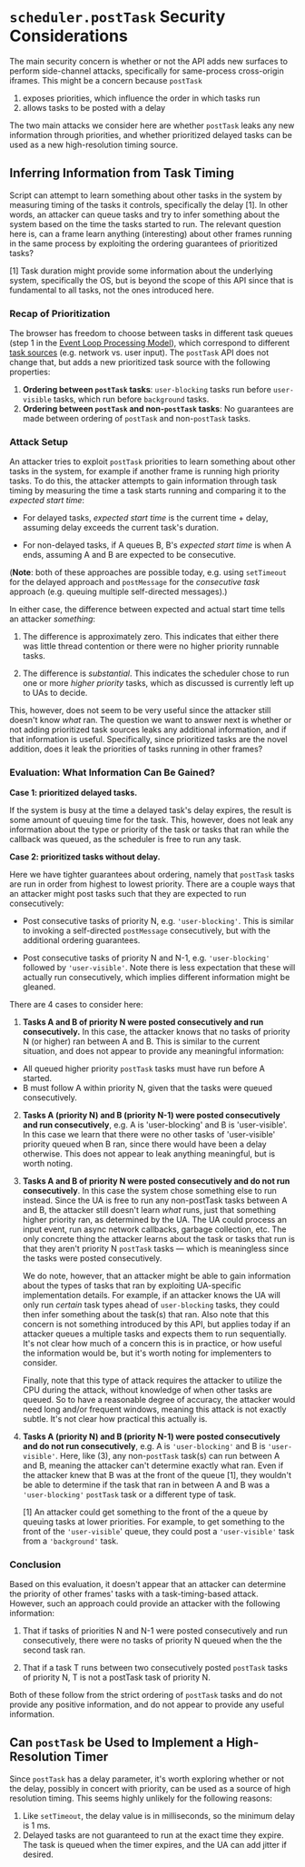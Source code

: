 # `scheduler.postTask` Security Considerations

The main security concern is whether or not the API adds new surfaces to
perform side-channel attacks, specifically for same-process cross-origin
iframes. This might be a concern because `postTask`

1. exposes priorities, which influence the order in which tasks run
2. allows tasks to be posted with a delay

The two main attacks we consider here are whether `postTask` leaks any new
information through priorities, and  whether prioritized delayed tasks can be
used as a new high-resolution timing source.

## Inferring Information from Task Timing

Script can attempt to learn something about other tasks in the system by
measuring timing of the tasks it controls, specifically the delay [1]. In
other words, an attacker can queue tasks and try to infer something about the
system based on the time the tasks started to run. The relevant question here
is, can a frame learn anything (interesting) about other frames running in the
same process by exploiting the ordering guarantees of prioritized tasks?

[1] Task duration might provide some information about the underlying system,
specifically the OS, but is beyond the scope of this API since that is
fundamental to all tasks, not the ones introduced here.

### Recap of Prioritization

The browser has freedom to choose between tasks in different task queues (step
1 in the [Event Loop Processing
Model](https://html.spec.whatwg.org/multipage/webappapis.html#event-loop-processing-model)),
which correspond to different [task
sources](https://html.spec.whatwg.org/multipage/webappapis.html#task-source)
(e.g. network vs. user input). The `postTask` API does not change that, but
adds a new prioritized task source with the following properties:

1. **Ordering between `postTask` tasks**: `user-blocking` tasks run before
   `user-visible` tasks, which run before `background` tasks.
2. **Ordering between `postTask` and non-`postTask` tasks**: No guarantees are made
   between ordering of `postTask` and non-`postTask` tasks.

### Attack Setup

An attacker tries to exploit `postTask` priorities to learn something about
other tasks in the system, for example if another frame is running high
priority tasks. To do this, the attacker attempts to gain information through
task timing by measuring the time a task starts running and comparing it to
the _expected start time_:

 * For delayed tasks, _expected start time_ is the current time + delay,
   assuming delay exceeds the current task's duration.

 * For non-delayed tasks, if A queues B, B's _expected start time_ is when A
   ends, assuming A and B are expected to be consecutive.

(**Note**: both of these approaches are possible today, e.g. using
`setTimeout` for the delayed approach and `postMessage` for the _consecutive
task_ approach (e.g. queuing multiple self-directed messages).)

In either case, the difference between expected and actual start time
tells an attacker _something_:

1. The difference is approximately zero. This indicates that either there was
   little thread contention or there were no higher priority runnable tasks.

2. The difference is _substantial_. This indicates the scheduler chose to run
   one or more _higher priority_ tasks, which as discussed is currently left
   up to UAs to decide.

This, however, does not seem to be very useful since the attacker still doesn't
know _what_ ran. The question we want to answer next is whether or not adding
prioritized task sources leaks any additional information, and if that
information is useful. Specifically, since prioritized tasks are the novel
addition, does it leak the priorities of tasks running in other frames?

### Evaluation: What Information Can Be Gained?

**Case 1: prioritized delayed tasks.**

If the system is busy at the time a delayed task's delay expires, the result is
some amount of queuing time for the task. This, however, does not leak any
information about the type or priority of the task or tasks that ran while the
callback was queued, as the scheduler is free to run any task.

**Case 2: prioritized tasks without delay.**

Here we have tighter guarantees about ordering, namely that `postTask` tasks
are run in order from highest to lowest priority. There are a couple ways that
an attacker might post tasks such that they are expected to run consecutively:

 * Post consecutive tasks of priority N, e.g. `'user-blocking'`. This is similar
   to invoking a self-directed `postMessage` consecutively, but with the
   additional ordering guarantees.

 * Post consecutive tasks of priority N and N-1, e.g. `'user-blocking'` followed
   by `'user-visible'`. Note there is less expectation that these will actually
   run consecutively, which implies different information might be gleaned.


There are 4 cases to consider here:

1. **Tasks A and B of priority N were posted consecutively and run consecutively.**
   In this case, the attacker knows that no tasks of priority N (or higher) ran
   between A and B. This is similar to the current situation, and does not
   appear to provide any meaningful information:

  + All queued higher priority `postTask` tasks must have run before A started.
  + B must follow A within priority N, given that the tasks were queued
    consecutively.

2. **Tasks A (priority N) and B (priority N-1) were posted consecutively and run
   consecutively**, e.g. A is 'user-blocking' and B is 'user-visible'. In this
   case we learn that there were no other tasks of 'user-visible' priority
   queued when B ran, since there would have been a delay otherwise. This does
   not appear to leak anything meaningful, but is worth noting.

3. **Tasks A and B of priority N were posted consecutively and do not run
   consecutively**. In this case the system chose something else to run instead.
   Since the UA is free to run any non-postTask tasks between A and B, the
   attacker still doesn't learn _what_ runs, just that something higher
   priority ran, as determined by the UA. The UA could process an input event, run
   async network callbacks, garbage collection, etc. The only concrete thing the
   attacker learns about the task or tasks that run is that they aren't
   priority N `postTask` tasks &mdash; which is meaningless since the tasks were
   posted consecutively.

   We do note, however, that an attacker might be able to gain information about
   the types of tasks that ran by exploiting UA-specific implementation
   details. For example, if an attacker knows the UA will only run _certain_
   task types ahead of `user-blocking` tasks, they could then infer something
   about the task(s) that ran. Also note that this concern is not something
   introduced by this API, but applies today if an attacker queues a multiple
   tasks and expects them to run sequentially. It's not clear how much of a
   concern this is in practice, or how useful the information would be, but
   it's worth noting for implementers to consider.

   Finally, note that this type of attack requires the attacker to utilize the
   CPU during the attack, without knowledge of when other tasks are queued. So
   to have a reasonable degree of accuracy, the attacker would need long
   and/or frequent windows, meaning this attack is not exactly subtle. It's not
   clear how practical this actually is.

4. **Tasks A (priority N) and B (priority N-1) were posted consecutively and do
   not run consecutively**, e.g. A is `'user-blocking'` and B is
   `'user-visible'`. Here, like (3), any non-`postTask` task(s) can run between
   A and B, meaning the attacker can't determine exactly what ran. Even if the
   attacker knew that B was at the front of the queue [1], they wouldn't be able
   to determine if the task that ran in between A and B was a `'user-blocking'`
   `postTask` task or a different type of task.

   [1] An attacker could get something to the front of the a queue by queuing
   tasks at lower priorities. For example, to get something to the front of the
   `'user-visible`' queue, they could post a `'user-visible'` task from a
   `'background'` task.

### Conclusion

Based on this evaluation, it doesn't appear that an attacker can determine the
priority of other frames' tasks with a task-timing-based attack. However,
such an approach could provide an attacker with the following information:

1. That if tasks of priorities N and N-1 were posted consecutively and
   run consecutively, there were no tasks of priority N queued when the
   the second task ran.

2. That if a task T runs between two consecutively posted `postTask` tasks of
   priority N, T is not a postTask task of priority N.

Both of these follow from the strict ordering of `postTask` tasks and do not
provide any positive information, and do not appear to provide any useful
information.

## Can `postTask` be Used to Implement a High-Resolution Timer

Since `postTask` has a delay parameter, it's worth exploring whether or not
the delay, possibly in concert with priority, can be used as a source of high
resolution timing. This seems highly unlikely for the following reasons:

1. Like `setTimeout`, the delay value is in milliseconds, so the minimum delay
   is 1 ms.
2. Delayed tasks are not guaranteed to run at the exact time they expire. The
   task is queued when the timer expires, and the UA can add jitter if desired.
